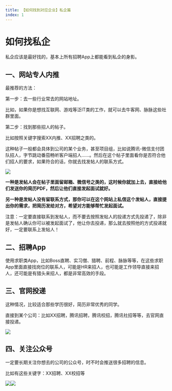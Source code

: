 ```yaml
---
title: 【如何找到对应企业】私企篇
index: 1
---
```


# 如何找私企

私企应该是最好找的，基本上所有招聘App上都能看到私企的身影。

## 一、网站专人内推

最推荐的方法：

第一步：去一些行业常去的网站地址。

比如，如果你是想找互联网、游戏等泛IT类的工作，就可以去牛客网、脉脉这些社群里面。

第二步：找到那些招人的帖子。

比如按照关键字搜索XX内推、XX招聘之类的。

这种帖子一般都会具体到公司的某个业务，甚至项目组，比如说腾讯-微信支付团队招人，字节跳动番茄畅听客户端招人……。然后在这个帖子里面看你是否符合他们招人的要求，如果符合的话，你就去找发帖人的联系方式。

![](https://images-tomcode-1258913748.cos.ap-guangzhou.myqcloud.com/202305271943108.png)

**一种是发帖人会在帖子里面留邮箱、微信号之类的，这时候你就加上去，直接给他们发送你的简历PDF，然后让他们直接发起面试就好。**

**另一种是发帖人没有留联系方式，那你可以在这个网站上私信这个发帖人，直接提出你的需求，把简历发给对方，希望对方能够帮忙发起面试。**

注意：一定要直接联系到发帖人，而不要去按照发帖人的投递方式先投递了，除非是发帖人确认你可以被发起面试了，他让你去投递，那么就去按照他的方式投递就好，一定要联系上发帖人！

## 二、招聘App

使用求职类App，比如Boss直聘、实习僧、猎聘、前程、脉脉等等，在这些求职App里面直接找岗位的联系人，可能是HR来招人，也可能是工作领导直接来招人，还可能是有猎头来招人，都是非常高效的手段。

## 三、官网投递

这种情况，比较适合那些学历很好，简历非常优秀的同学。

直接到某个公司：比如XX招聘，腾讯招聘，腾讯校招，腾讯社招等等，去官网直接投递。

![](https://images-tomcode-1258913748.cos.ap-guangzhou.myqcloud.com/202305271943980.png)

## 四、关注公众号

一定要长期关注你想去的公司的公众号，时不时会推送很多招聘的信息。

比如有这些关键字：XX招聘、XX校招等

![](https://images-tomcode-1258913748.cos.ap-guangzhou.myqcloud.com/202305271943052.png)![](https://images-tomcode-1258913748.cos.ap-guangzhou.myqcloud.com/202305271944986.png)